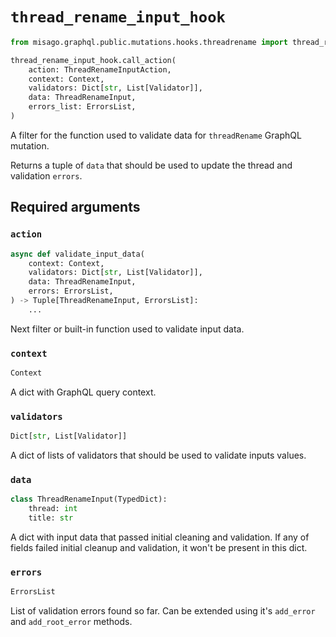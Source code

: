 # `thread_rename_input_hook`

```python
from misago.graphql.public.mutations.hooks.threadrename import thread_rename_input_hook

thread_rename_input_hook.call_action(
    action: ThreadRenameInputAction,
    context: Context,
    validators: Dict[str, List[Validator]],
    data: ThreadRenameInput,
    errors_list: ErrorsList,
)
```

A filter for the function used to validate data for `threadRename` GraphQL mutation.

Returns a tuple of `data` that should be used to update the thread and validation `errors`.


## Required arguments

### `action`

```python
async def validate_input_data(
    context: Context,
    validators: Dict[str, List[Validator]],
    data: ThreadRenameInput,
    errors: ErrorsList,
) -> Tuple[ThreadRenameInput, ErrorsList]:
    ...
```

Next filter or built-in function used to validate input data.


### `context`

```python
Context
```

A dict with GraphQL query context.


### `validators`

```python
Dict[str, List[Validator]]
```

A dict of lists of validators that should be used to validate inputs values.


### `data`

```python
class ThreadRenameInput(TypedDict):
    thread: int
    title: str
```

A dict with input data that passed initial cleaning and validation. If any of fields failed initial cleanup and validation, it won't be present in this dict.


### `errors`

```python
ErrorsList
```

List of validation errors found so far. Can be extended using it's `add_error` and `add_root_error` methods.